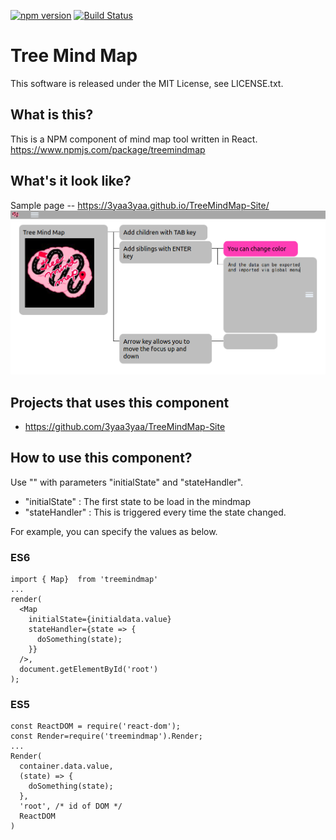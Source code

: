 [![npm version](https://badge.fury.io/js/treemindmap.svg)](https://badge.fury.io/js/treemindmap)
[![Build Status](https://travis-ci.org/3yaa3yaa/TreeMindMap.svg?branch=master)](https://travis-ci.org/3yaa3yaa/TreeMindMap)
# Tree Mind Map
This software is released under the MIT License, see LICENSE.txt.

## What is this?

This is a NPM component of mind map tool written in React.
https://www.npmjs.com/package/treemindmap

## What's it look like?
Sample page -- https://3yaa3yaa.github.io/TreeMindMap-Site/
![howto](https://github.com/3yaa3yaa/TreeMindMap/blob/master/howto.png)

## Projects that uses this component
* https://github.com/3yaa3yaa/TreeMindMap-Site

## How to use this component?
Use "<Map />" with parameters "initialState" and "stateHandler".
* "initialState" : The first state to be load in the mindmap 
* "stateHandler" : This is triggered every time the state changed.

For example, you can specify the values as below.

### ES6
```
import { Map}  from 'treemindmap'
...
render(
  <Map
    initialState={initialdata.value}
    stateHandler={state => {
      doSomething(state);
    }}
  />,
  document.getElementById('root')
);
```

### ES5
```
const ReactDOM = require('react-dom');
const Render=require('treemindmap').Render;
...
Render(
  container.data.value,
  (state) => {
    doSomething(state);
  },
  'root', /* id of DOM */
  ReactDOM
)
```

